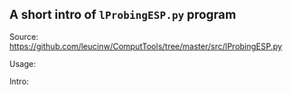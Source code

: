 ## A short intro of `lProbingESP.py` program
Source: https://github.com/leucinw/ComputTools/tree/master/src/lProbingESP.py

Usage:

Intro:

